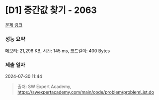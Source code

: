 # [D1] 중간값 찾기 - 2063 

[문제 링크](https://swexpertacademy.com/main/code/problem/problemDetail.do?contestProbId=AV5QPsXKA2UDFAUq) 

### 성능 요약

메모리: 21,296 KB, 시간: 145 ms, 코드길이: 400 Bytes

### 제출 일자

2024-07-30 11:44



> 출처: SW Expert Academy, https://swexpertacademy.com/main/code/problem/problemList.do